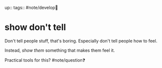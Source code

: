 up:: 
tags:: #note/develop🍃 

# show don't tell

Don't tell people stuff, that's boring. Especially don't tell people how to feel.

Instead, *show them* something that makes them feel it.




Practical tools for this? #note/question❓ 